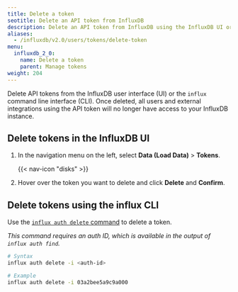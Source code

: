 ```yaml
---
title: Delete a token
seotitle: Delete an API token from InfluxDB
description: Delete an API token from InfluxDB using the InfluxDB UI or the `influx` CLI.
aliases:
  - /influxdb/v2.0/users/tokens/delete-token
menu:
  influxdb_2_0:
    name: Delete a token
    parent: Manage tokens
weight: 204
---
```


Delete API tokens from the InfluxDB user interface (UI) or the `influx` command line interface (CLI).
Once deleted, all users and external integrations using the API token will no longer
have access to your InfluxDB instance.

## Delete tokens in the InfluxDB UI

1. In the navigation menu on the left, select **Data (Load Data)** > **Tokens**.

    {{< nav-icon "disks" >}}

2. Hover over the token you want to delete and click **Delete** and **Confirm**.

## Delete tokens using the influx CLI

Use the [`influx auth delete` command](/influxdb/v2.0/reference/cli/influx/auth/delete)
to delete a token.

_This command requires an auth ID, which is available in the output of `influx auth find`._

```sh
# Syntax
influx auth delete -i <auth-id>

# Example
influx auth delete -i 03a2bee5a9c9a000
```
